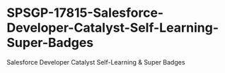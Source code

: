 # SPSGP-17815-Salesforce-Developer-Catalyst-Self-Learning-Super-Badges
Salesforce Developer Catalyst Self-Learning &amp; Super Badges
